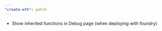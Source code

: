 ```yaml
---
"create-eth": patch
---
```


- Show inherited functions in Debug page (when deploying with foundry)
